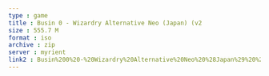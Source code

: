 ```yaml
---
type : game
title : Busin 0 - Wizardry Alternative Neo (Japan) (v2
size : 555.7 M
format : iso
archive : zip
server : myrient
link2 : Busin%200%20-%20Wizardry%20Alternative%20Neo%20%28Japan%29%20%28v2.01%29
---
```

